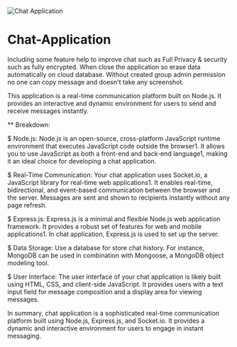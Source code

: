 
![Chat Application](https://github.com/Naumaan777/Chat-Application/assets/115418662/76bef267-4db8-4ed4-9b1f-9a24ffb1e2e7)

# Chat-Application
Including some feature help to improve chat such as Full Privacy &amp; security such as fully encrypted. When close the application so erase data automatically on cloud database. Without created group admin permission no one can copy message and doesn't take any screenshot.


This application is a real-time communication platform built on Node.js. It provides an interactive and dynamic environment for users to send and receive messages instantly. 

** Breakdown:

$ Node.js: Node.js is an open-source, cross-platform JavaScript runtime environment that executes JavaScript code outside the browser1. It allows you to use JavaScript as both a front-end and back-end language1, making it an ideal choice for developing a chat application.

$ Real-Time Communication: Your chat application uses Socket.io, a JavaScript library for real-time web applications1. It enables real-time, bidirectional, and event-based communication between the browser and the server. Messages are sent and shown to recipients instantly without any page refresh.

$ Express.js: Express.js is a minimal and flexible Node.js web application framework. It provides a robust set of features for web and mobile applications1. In chat application, Express.js is used to set up the server.

$ Data Storage: Use a database for store chat history. For instance, MongoDB can be used in combination with Mongoose, a MongoDB object modeling tool.

$ User Interface: The user interface of your chat application is likely built using HTML, CSS, and client-side JavaScript. It provides users with a text input field for message composition and a display area for viewing messages.

In summary, chat application is a sophisticated real-time communication platform built using Node.js, Express.js, and Socket.io. It provides a dynamic and interactive environment for users to engage in instant messaging.
